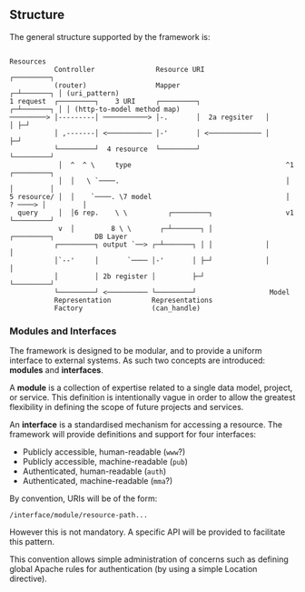Structure
---------
The general structure supported by the framework is:

                                                                     Resources
               Controller               Resource URI                   ┌─────────┐
               (router)                 Mapper                       ┌─┴───────┐ │ (uri_pattern)
    1 request  ┌─────────┐    3 URI     ┌─────────┐                ┌─┴───────┐ │ │ (http-to-model method map)
    ─────────> │---------│ ───────────> │-.       │  2a regsiter   │         │ ├─┘
               │ ,-------│ <─────────── │-'       │ <───────────── │         ├─┘
               └─────────┘  4 resource  └─────────┘                └─────────┘
                │  ^  ^ \     type                                      ^1             ┌─────────┐
                │  │   \ `────.                                         │              │         │
    5 resource/ │  │    `────. \7 model                                 │      ? ────> │         │
      query     │  │6 rep.    \ \          ┌─────────┐                  v1             └─────────┘
                v  │         8 \ \       ┌─┴───────┐ │             ┌─────────┐          DB Layer
               ┌─────────┐ output `──> ┌─┴───────┐ │ │             │         │
               │`--'     │       `──── │-'       │ ├─┘             │         │
               │         │ 2b register │         ├─┘               └─────────┘
               └─────────┘ <────────── └─────────┘                  Model
               Representation          Representations
               Factory                 (can_handle)

 
### Modules and Interfaces ###
The framework is designed to be modular, and to provide a uniform interface to external systems.  As such two concepts are introduced: **modules** and **interfaces**.

A **module** is a collection of expertise related to a single data model, project, or service.  This definition is intentionally vague in order to allow the greatest flexibility in defining the scope of future projects and services.

An **interface** is a standardised mechanism for accessing a resource.  The framework will provide definitions and support for four interfaces:

* Publicly accessible, human-readable (`www`?)
* Publicly accessible, machine-readable (`pub`)
* Authenticated, human-readable (`auth`)
* Authenticated, machine-readable (`mma`?)

By convention, URIs will be of the form:

    /interface/module/resource-path...

However this is not mandatory.  A specific API will be provided to facilitate this pattern.

This convention allows simple administration of concerns such as defining global Apache rules for authentication (by using a simple Location directive).

